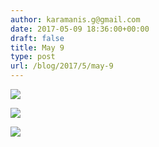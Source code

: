 ```yaml
---
author: karamanis.g@gmail.com
date: 2017-05-09 18:36:00+00:00
draft: false
title: May 9
type: post
url: /blog/2017/5/may-9
---
```




  
   ![](/images/2017-05-09-20175may-9/IMG_1073.jpg)

  

  
   ![](/images/2017-05-09-20175may-9/IMG_1079.jpg)

  

  
   ![](/images/2017-05-09-20175may-9/IMG_1092.jpg)

  



